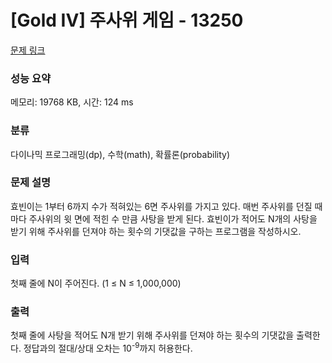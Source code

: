 # [Gold IV] 주사위 게임 - 13250 

[문제 링크](https://www.acmicpc.net/problem/13250) 

### 성능 요약

메모리: 19768 KB, 시간: 124 ms

### 분류

다이나믹 프로그래밍(dp), 수학(math), 확률론(probability)

### 문제 설명

<p>효빈이는 1부터 6까지 수가 적혀있는 6면 주사위를 가지고 있다. 매번 주사위를 던질 때마다 주사위의 윗 면에 적힌 수 만큼 사탕을 받게 된다. 효빈이가 적어도 N개의 사탕을 받기 위해 주사위를 던져야 하는 횟수의 기댓값을 구하는 프로그램을 작성하시오.</p>

### 입력 

 <p>첫째 줄에 N이 주어진다. (1 ≤ N ≤ 1,000,000)</p>

### 출력 

 <p>첫째 줄에 사탕을 적어도 N개 받기 위해 주사위를 던져야 하는 횟수의 기댓값을 출력한다. 정답과의 절대/상대 오차는 10<sup>-9</sup>까지 허용한다.</p>

